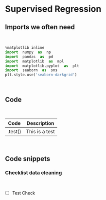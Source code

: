 # Supervised Regression

## Imports we often need

<br>

```python
%matplotlib inline
import  numpy  as  np
import  pandas  as  pd
import  matplotlib  as  mpl
import  matplotlib.pyplot  as  plt
import  seaborn  as  sns
plt.style.use('seaborn-darkgrid')
```
<br>

## **Code**

<br>
   
|Code| Description|
|----|-------------|
|.test()| This is a test|

<br>

## **Code snippets**


### **Checklist data cleaning**

<br>


- [ ] Test Check
